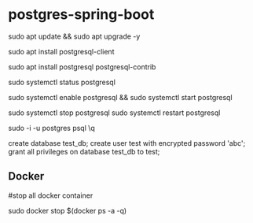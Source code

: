 # postgres-spring-boot

sudo apt update && sudo apt upgrade -y

sudo apt install postgresql-client

sudo apt install postgresql postgresql-contrib

sudo systemctl status postgresql

sudo systemctl enable postgresql && sudo systemctl start postgresql

sudo systemctl stop postgresql
sudo systemctl restart postgresql


sudo -i -u postgres
psql
\q

create database test_db;
create user test with encrypted password 'abc';
grant all privileges on database test_db to test;


## Docker

#stop all docker container

sudo docker stop $(docker ps -a -q)




